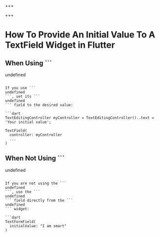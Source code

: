 
+++

+++
# How To Provide An Initial Value To A TextField Widget in Flutter

## When Using ```
undefined
```

If you use ```
undefined
```, set its ```
undefined
``` field to the desired value:

```dart 
TextEditingController myController = TextEditingController()..text = 'Your initial value';

TextField(
  controller: myController
  ...
)
```

## When Not Using ```
undefined
```

If you are not using the ```
undefined
```, use the ```
undefined
``` field directly from the ```
undefined
``` widget:

```dart 
TextFormField(
  initialValue: "I am smart"
)
```

